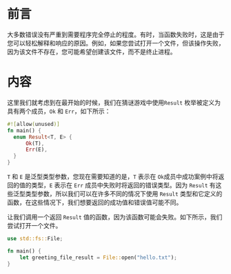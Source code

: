 # 前言

大多数错误没有严重到需要程序完全停止的程度。有时，当函数失败时，这是由于您可以轻松解释和响应的原因。例如，如果您尝试打开一个文件，但该操作失败，因为该文件不存在，您可能希望创建该文件，而不是终止进程。



# 内容

这里我们就考虑到在最开始的时候，我们在猜谜游戏中使用`Result` 枚举被定义为具有两个成员，`Ok` 和 `Err`，如下所示：

```rust
#![allow(unused)]
fn main() {
  enum Result<T, E> {
      Ok(T),
      Err(E),
  }
}
```

`T` 和 `E` 是泛型类型参数，您现在需要知道的是，`T` 表示在 `Ok`成员中成功案例中将返回的值的类型，`E` 表示在 `Err` 成员中失败时将返回的错误类型。因为 `Result` 有这些泛型类型参数，所以我们可以在许多不同的情况下使用 `Result` 类型和它定义的函数，在这些情况下，我们想要返回的成功值和错误值可能不同。

让我们调用一个返回 `Result` 值的函数，因为该函数可能会失败。如下所示，我们尝试打开一个文件。

```rust
use std::fs::File;

fn main() {
    let greeting_file_result = File::open("hello.txt");
}
```



